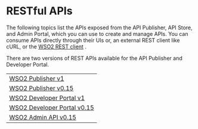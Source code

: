 # RESTful APIs

The following topics list the APIs exposed from the API Publisher, API Store, and Admin Portal, which you can use to create and manage APIs. You can consume APIs directly through their UIs or, an external REST client like cURL, or the [WSO2 REST client](https://docs.wso2.com/display/AM260/Invoke+an+API+using+the+Integrated+API+Console) .

There are two versions of REST APIs available for the API Publisher and Developer Portal.

<table>
  <tr>
    <td><a href="{{base_path}}/Develop/ProductAPIs/publisher-v1/">WSO2 Publisher v1</a></td>
  </tr>
  <tr>
    <td><a href="{{base_path}}/Develop/ProductAPIs/publisher-v0.15/">WSO2 Publisher v0.15</a></td>
  </tr>
  <tr>
    <td><a href="{{base_path}}/Develop/ProductAPIs/devportal-v1/">WSO2 Developer Portal v1</a></td>
  </tr>
  <tr>
    <td><a href="{{base_path}}/Develop/ProductAPIs/devportal-v0.15/">WSO2 Developer Portal v0.15</a></td>
  </tr>
  <tr>
    <td><a href="{{base_path}}/Develop/ProductAPIs/admin-v1/">WSO2 Admin API v0.15</a></td>
  </tr>
</table>
